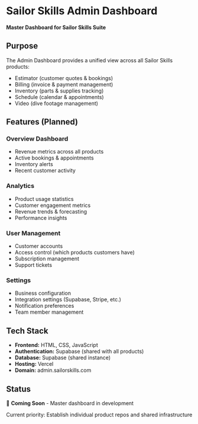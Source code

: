 # Sailor Skills Admin Dashboard

**Master Dashboard for Sailor Skills Suite**

## Purpose

The Admin Dashboard provides a unified view across all Sailor Skills products:
- Estimator (customer quotes & bookings)
- Billing (invoice & payment management)
- Inventory (parts & supplies tracking)
- Schedule (calendar & appointments)
- Video (dive footage management)

## Features (Planned)

### Overview Dashboard
- Revenue metrics across all products
- Active bookings & appointments
- Inventory alerts
- Recent customer activity

### Analytics
- Product usage statistics
- Customer engagement metrics
- Revenue trends & forecasting
- Performance insights

### User Management
- Customer accounts
- Access control (which products customers have)
- Subscription management
- Support tickets

### Settings
- Business configuration
- Integration settings (Supabase, Stripe, etc.)
- Notification preferences
- Team member management

## Tech Stack

- **Frontend:** HTML, CSS, JavaScript
- **Authentication:** Supabase (shared with all products)
- **Database:** Supabase (shared instance)
- **Hosting:** Vercel
- **Domain:** admin.sailorskills.com

## Status

🚧 **Coming Soon** - Master dashboard in development

Current priority: Establish individual product repos and shared infrastructure
